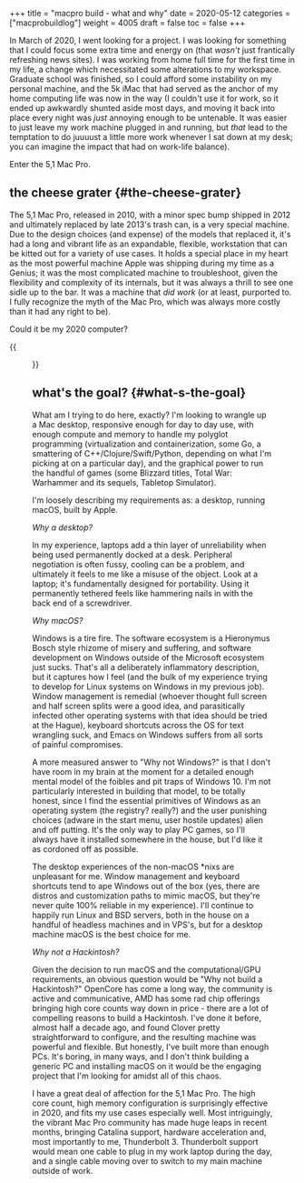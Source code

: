 +++
title = "macpro build - what and why"
date = 2020-05-12
categories = ["macprobuildlog"]
weight = 4005
draft = false
toc = false
+++

In March of 2020, I went looking for a project.  I was looking for something
that I could focus some extra time and energy on (that _wasn't_ just frantically
refreshing news sites).  I was working from home full time for the first time in
my life, a change which necessitated some alterations to my workspace.  Graduate
school was finished, so I could afford some instability on my personal machine,
and the 5k iMac that had served as the anchor of my home computing life was now
in the way (I couldn't use it for work, so it ended up awkwardly shunted aside
most days, and moving it back into place every night was _just_ annoying enough
to be untenable.  It was easier to just leave my work machine plugged in and
running, but _that_ lead to the temptation to do juuuust a little more work
whenever I sat down at my desk; you can imagine the impact that had on work-life
balance).

Enter the 5,1 Mac Pro.


## the cheese grater {#the-cheese-grater}

The 5,1 Mac Pro, released in 2010, with a minor spec bump shipped in 2012 and
ultimately replaced by late 2013's trash can, is a very special machine.  Due to
the design choices (and expense) of the models that replaced it, it's had a long
and vibrant life as an expandable, flexible, workstation that can be kitted out
for a variety of use cases.  It holds a special place in my heart as the most
powerful machine Apple was shipping during my time as a Genius; it was the most
complicated machine to troubleshoot, given the flexibility and complexity of its
internals, but it was always a thrill to see one sidle up to the bar.  It was a
machine that _did work_ (or at least, purported to. I fully recognize the myth
of the Mac Pro, which was always more costly than it had any right to be).

Could it be my 2020 computer?

{{<figure src="/images/mp_01.svg" caption="cMP 5,1">}}


## what's the goal? {#what-s-the-goal}

What am I trying to do here, exactly?  I'm looking to wrangle up a Mac desktop,
responsive enough for day to day use, with enough compute and memory to handle
my polyglot programming (virtualization and containerization, some Go, a
smattering of C++/Clojure/Swift/Python, depending on what I'm picking at on a
particular day), and the graphical power to run the handful of games (some
Blizzard titles, Total War: Warhammer and its sequels, Tabletop Simulator).

I'm loosely describing my requirements as: a desktop,  running macOS, built by
Apple.

_Why a desktop?_

In my experience, laptops add a thin layer of unreliability when being used
permanently docked at a desk.  Peripheral negotiation is often fussy, cooling
can be a problem, and ultimately it feels to me like a misuse of the object.
Look at a laptop; it's fundamentally designed for portability. Using it
permanently tethered feels like hammering nails in with the back end of a
screwdriver.

_Why macOS?_

Windows is a tire fire.  The software ecosystem is a Hieronymus Bosch style
rhizome of misery and suffering, and software development on Windows outside of
the Microsoft ecosystem just sucks.  That's all a deliberately inflammatory
description, but it captures how I feel (and the bulk of my experience trying to
develop for Linux systems on Windows in my previous job).  Window management is
remedial (whoever thought full screen and half screen splits were a good idea,
and parasitically infected other operating systems with that idea should be
tried at the Hague), keyboard shortcuts across the OS for text wrangling suck,
and Emacs on Windows suffers from all sorts of painful compromises.

A more measured answer to "Why not Windows?" is that I don't have room in my brain at the moment
for a detailed enough mental model of the foibles and pit traps of Windows 10.  I'm
not particularly interested in building that model, to be totally honest, since I
find the essential primitives of Windows as an operating system (the registry?
really?) and the user punishing choices (adware in the start menu, user hostile
updates) alien and off putting.  It's the only way to play PC games, so I'll
always have it installed somewhere in the house, but I'd like it as cordoned off
as possible.

The desktop experiences of the non-macOS \*nixs are unpleasant for me. Window
management and keyboard shortcuts tend to ape Windows out of the box (yes, there
are distros and customization paths to mimic macOS, but they're never quite 100%
reliable in my experience).  I'll continue to happily run Linux and BSD servers, both in
the house on a handful of headless machines and in VPS's, but for a desktop
machine macOS is the best choice for me.

_Why not a Hackintosh?_

Given the decision to run macOS and the computational/GPU requirements, an
obvious question would be "Why not build a Hackintosh?" OpenCore has come a long
way, the community is active and communicative, AMD has some rad chip offerings
bringing high core counts way down in price - there are a lot of compelling
reasons to build a Hackintosh.  I've done it before, almost half a decade ago,
and found Clover pretty straightforward to configure, and the resulting machine
was powerful and flexible.  But honestly, I've built more than enough PCs.  It's
boring, in many ways, and I don't think building a generic PC and installing
macOS on it would be the engaging project that I'm looking for amidst all of
this chaos.

I have a great deal of affection for the 5,1 Mac Pro.  The high core count, high
memory configuration is surprisingly effective in 2020, and fits my use cases
especially well.  Most intriguingly, the vibrant Mac Pro community has made huge
leaps in recent months, bringing Catalina support, hardware acceleration and,
most importantly to me, Thunderbolt 3.  Thunderbolt support would mean one cable
to plug in my work laptop during the day, and a single cable moving over to
switch to my main machine outside of work.
